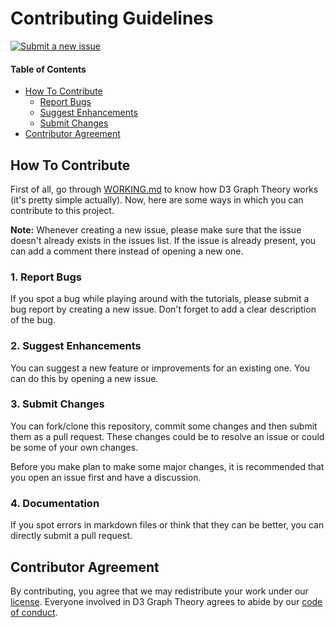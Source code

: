 # Contributing Guidelines

[![Submit a new issue](https://img.shields.io/badge/add-new%20issue-269f42.svg?style=flat-square)](https://github.com/mrpandey/d3graphTheory/issues/new)

#### Table of Contents

- [How To Contribute](#how-to-contribute)
  * [Report Bugs](#report-bugs)
  * [Suggest Enhancements](#suggest-enhancements)
  * [Submit Changes](#submit-changes)
- [Contributor Agreement](#contributor-agreement)

## How To Contribute

First of all, go through [WORKING.md](https://github.com/mrpandey/d3graphTheory/blob/master/WORKING.md) to know how D3 Graph Theory works (it's pretty simple actually). Now, here are some ways in which you can contribute to this project.

**Note:** Whenever creating a new issue, please make sure that the issue doesn't already exists in the issues list. If the issue is already present, you can add a comment there instead of opening a new one.

### 1. Report Bugs

If you spot a bug while playing around with the tutorials, please submit a bug report by creating a new issue. Don't forget to add a clear description of the bug.

### 2. Suggest Enhancements

You can suggest a new feature or improvements for an existing one. You can do this by opening a new issue.

### 3. Submit Changes

You can fork/clone this repository, commit some changes and then submit them as a pull request. These changes could be to resolve an issue or could be some of your own changes.

Before you make plan to make some major changes, it is recommended that you open an issue first and have a discussion.

### 4. Documentation

If you spot errors in markdown files or think that they can be better, you can directly submit a pull request.

## Contributor Agreement

By contributing, you agree that we may redistribute your work under our [license](https://github.com/mrpandey/d3graphTheory/blob/master/LICENSE). Everyone involved in D3 Graph Theory agrees to abide by our [code of conduct](https://github.com/mrpandey/d3graphTheory/blob/master/CODE_OF_CONDUCT.md).